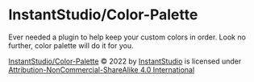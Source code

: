 # InstantStudio/Color-Palette

Ever needed a plugin to help keep your custom colors in order. Look no further, color palette will do it for you.

[InstantStudio/Color-Palette](https://github.com/instantstudio/Color-Palette) © 2022 by [InstantStudio](https://github.com/instantstudio) is licensed under [Attribution-NonCommercial-ShareAlike 4.0 International](https://creativecommons.org/licenses/by-nc-sa/4.0)
